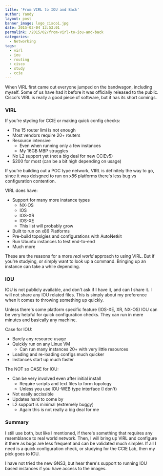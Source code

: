 ```yaml
---
title: 'From VIRL to IOU and Back'
author: Yandy
layout: post
banner_image: logo_cisco1.jpg
date: 2015-02-04 13:53:01
permalink: /2015/02/from-virl-to-iou-and-back
categories:
  - Networking
tags:
  - virl
  - iou
  - routing
  - cisco
  - study
  - ccie
---
```

When VIRL first came out everyone jumped on the bandwagon, including myself. Some of us have had it before it was officially released to the public. Cisco's VIRL is really a good piece of software, but it has its short comings.

### VIRL 

If you're styding for CCIE or making quick config checks:

* The 15 router limi is not enough
* Most vendors require 20+ routers
* Resource intensive
	* Even when running only a few instances
	* My 16GB MBP struggles
* No L2 support yet (not a big deal for new CCIEv5)
* $200 for most (can be a bit high depending on usage)
<!--more-->
If you're building out a POC type network, VIRL is definitely the way to go, since it was deisgned to run on x86 platforms there's less bug vs configuration contention.

VIRL does have:

* Support for many more instance types
	* NX-OS
	* IOS
	* IOS-XR
	* IOS-XE
	* This list will probably grow
* Built to run on x86 Platforms
* Pre-build topolgies and configurations with AutoNetkit
* Run Ubuntu instances to test end-to-end
* Much more

These are the reasons for a more *real world* approach to using VIRL. But if you're studying, or simply want to look up a command. Bringing up an instance can take a while depending.

### IOU

IOU is not publicly available, and don't ask if I have it, and can I share it. I will not share any IOU related files. This is simply about my preference when it comes to throwing something up quickly.

Unless there's some platform specific feature (IOS-XE, XR, NX-OS) IOU can be very helpful for quick configuration checks. They can run in mere minutes and basically any machine. 

Case for IOU:

* Barely any resource usage
* Quickly run on any Linux VM
	* Can run many instances 20+ with very little resources
* Loading and re-loading configs much quicker
* Instances start up much faster

The NOT so CASE for IOU:

* Can be very involved even after initial install
	* Require scripts and text files to form topology
	* Unless you use IOU-WEB type interface (I don't)
* Not easily accissible
* Updates hard to come by
* L2 support is minimal (extremely buggy)
	* Again this is not really a big deal for me

### Summary

I still use both, but like I mentioned, if there's something that requires any resemblance to real world network. Then, I will bring up VIRL and configure it there as bugs are less frequent and can be validated much simpler. If all I need is a quick configuration check, or studying for the CCIE Lab, then my pick goes to IOU.

I have not tried the new GNS3, but hear there's support to running IOU based instances if you have access to the images.